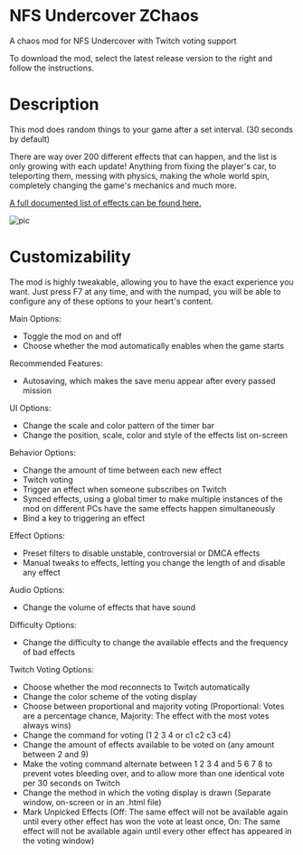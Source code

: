 # NFS Undercover ZChaos
A chaos mod for NFS Undercover with Twitch voting support

To download the mod, select the latest release version to the right and follow the instructions.

# Description
This mod does random things to your game after a set interval. (30 seconds by default)

There are way over 200 different effects that can happen, and the list is only growing with each update! Anything from fixing the player's car, to teleporting them, messing with physics, making the whole world spin, completely changing the game's mechanics and much more.

[A full documented list of effects can be found here.](https://zolika1351.pages.dev/chaos/nfs)

![pic](https://user-images.githubusercontent.com/10864159/214853994-99e0ec4f-ff69-4971-be0f-bb52e819e889.png)

# Customizability
The mod is highly tweakable, allowing you to have the exact experience you want. Just press F7 at any time, and with the numpad, you will be able to configure any of these options to your heart's content.

Main Options:
- Toggle the mod on and off
- Choose whether the mod automatically enables when the game starts

Recommended Features:
- Autosaving, which makes the save menu appear after every passed mission

UI Options:
- Change the scale and color pattern of the timer bar
- Change the position, scale, color and style of the effects list on-screen

Behavior Options:
- Change the amount of time between each new effect
- Twitch voting
- Trigger an effect when someone subscribes on Twitch
- Synced effects, using a global timer to make multiple instances of the mod on different PCs have the same effects happen simultaneously
- Bind a key to triggering an effect

Effect Options:
- Preset filters to disable unstable, controversial or DMCA effects
- Manual tweaks to effects, letting you change the length of and disable any effect

Audio Options:
- Change the volume of effects that have sound

Difficulty Options:
- Change the difficulty to change the available effects and the frequency of bad effects

Twitch Voting Options:
- Choose whether the mod reconnects to Twitch automatically
- Change the color scheme of the voting display
- Choose between proportional and majority voting (Proportional: Votes are a percentage chance, Majority: The effect with the most votes always wins)
- Change the command for voting (1 2 3 4 or c1 c2 c3 c4)
- Change the amount of effects available to be voted on (any amount between 2 and 9)
- Make the voting command alternate between 1 2 3 4 and 5 6 7 8 to prevent votes bleeding over, and to allow more than one identical vote per 30 seconds on Twitch
- Change the method in which the voting display is drawn (Separate window, on-screen or in an .html file)
- Mark Unpicked Effects (Off: The same effect will not be available again until every other effect has won the vote at least once, On: The same effect will not be available again until every other effect has appeared in the voting window)
